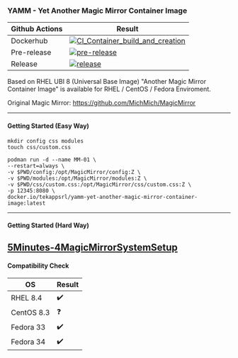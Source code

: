 ### YAMM - Yet Another Magic Mirror Container Image

|  Github Actions           | Result  |
|---            |---      |
| Dockerhub     | [![CI_Container_build_and_creation](https://github.com/Tekapp-SRL/YAMM---Yet-Another-Magic-Mirror-Container-Image/actions/workflows/CI_Container_build_and_creation.yml/badge.svg)](https://github.com/Tekapp-SRL/YAMM---Yet-Another-Magic-Mirror-Container-Image/actions/workflows/CI_Container_build_and_creation.yml)     |
| Pre-release    | [![pre-release](https://github.com/Tekapp-SRL/YAMM---Yet-Another-Magic-Mirror-Container-Image/actions/workflows/CI_Pre_Release.yml/badge.svg)](https://github.com/Tekapp-SRL/YAMM---Yet-Another-Magic-Mirror-Container-Image/actions/workflows/CI_Pre_Release.yml)      |
| Release     | [![release](https://github.com/Tekapp-SRL/YAMM---Yet-Another-Magic-Mirror-Container-Image/actions/workflows/CI_Release.yml/badge.svg)](https://github.com/Tekapp-SRL/YAMM---Yet-Another-Magic-Mirror-Container-Image/actions/workflows/CI_Release.yml)      |











Based on RHEL UBI 8 (Universal Base Image) "Another Magic Mirror Container Image" is available for RHEL / CentOS / Fedora Enviroment.

Original Magic Mirror: https://github.com/MichMich/MagicMirror 

---

#### Getting Started (Easy Way)

```
mkdir config css modules
touch css/custom.css

podman run -d --name MM-01 \
--restart=always \
-v $PWD/config:/opt/MagicMirror/config:Z \
-v $PWD/modules:/opt/MagicMirror/modules:Z \
-v $PWD/css/custom.css:/opt/MagicMirror/css/custom.css:Z \
-p 12345:8080 \
docker.io/tekappsrl/yamm-yet-another-magic-mirror-container-image:latest
```
---
#### Getting Started (Hard Way)

[5Minutes-4MagicMirrorSystemSetup](https://github.com/Tekapp-SRL/YAMM---Yet-Another-Magic-Mirror-Container-Image/tree/master/hardway)
---

#### Compatibility Check

|  OS           | Result  |
|---            |---      |
| RHEL 8.4      | ✔️       |
| CentOS 8.3    | ❓      |
| Fedora 33     | ✔️       |
| Fedora 34     | ✔️       |
